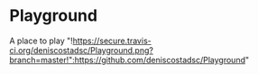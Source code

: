 Playground
==========

A place to play
"!https://secure.travis-ci.org/deniscostadsc/Playground.png?branch=master!":https://github.com/deniscostadsc/Playground"
